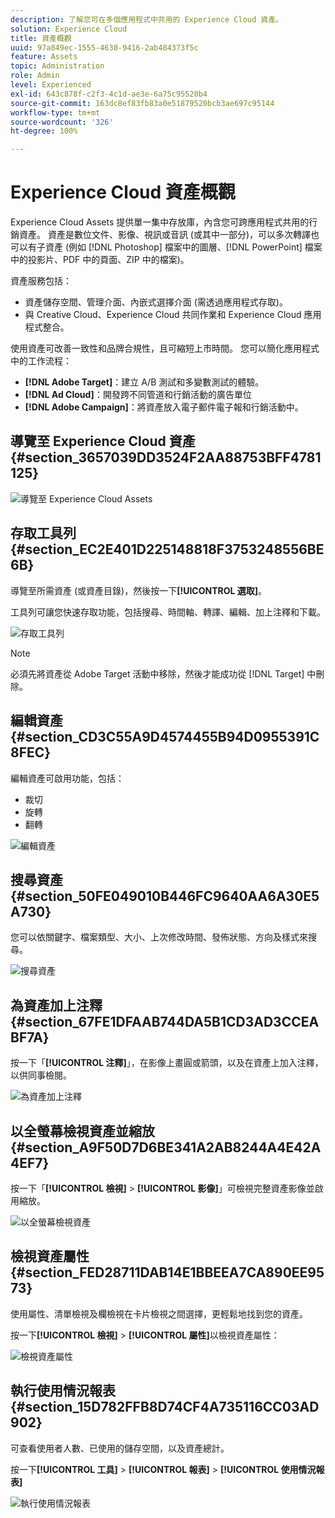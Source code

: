 ```yaml
---
description: 了解您可在多個應用程式中共用的 Experience Cloud 資產。
solution: Experience Cloud
title: 資產概觀
uuid: 97a849ec-1555-4630-9416-2ab484373f5c
feature: Assets
topic: Administration
role: Admin
level: Experienced
exl-id: 643c878f-c2f3-4c1d-ae3e-6a75c95520b4
source-git-commit: 163dc8ef83fb83a0e51879520bcb3ae697c95144
workflow-type: tm+mt
source-wordcount: '326'
ht-degree: 100%

---
```


# Experience Cloud 資產概觀

Experience Cloud Assets 提供單一集中存放庫，內含您可跨應用程式共用的行銷資產。 資產是數位文件、影像、視訊或音訊 (或其中一部分)，可以多次轉譯也可以有子資產 (例如 [!DNL Photoshop] 檔案中的圖層、[!DNL PowerPoint] 檔案中的投影片、PDF 中的頁面、ZIP 中的檔案)。

資產服務包括：

* 資產儲存空間、管理介面、內嵌式選擇介面 (需透過應用程式存取)。
* 與 Creative Cloud、Experience Cloud 共同作業和 Experience Cloud 應用程式整合。

使用資產可改善一致性和品牌合規性，且可縮短上市時間。 您可以簡化應用程式中的工作流程：

* **[!DNL Adobe Target]**：建立 A/B 測試和多變數測試的體驗。
* **[!DNL Ad Cloud]**：開發跨不同管道和行銷活動的廣告單位
* **[!DNL Adobe Campaign]**：將資產放入電子郵件電子報和行銷活動中。


## 導覽至 Experience Cloud 資產 {#section_3657039DD3524F2AA88753BFF4781125}

![導覽至 Experience Cloud Assets](../../assets/asset-nav.png)

## 存取工具列 {#section_EC2E401D225148818F3753248556BE6B}

導覽至所需資產 (或資產目錄)，然後按一下&#x200B;**[!UICONTROL 選取]**。

工具列可讓您快速存取功能，包括搜尋、時間軸、轉譯、編輯、加上注釋和下載。

![存取工具列](../../assets/asset-tools.png)

>[!NOTE]
>
>必須先將資產從 Adobe Target 活動中移除，然後才能成功從 [!DNL Target] 中刪除。

## 編輯資產 {#section_CD3C55A9D4574455B94D0955391C8FEC}

編輯資產可啟用功能，包括：

* 裁切
* 旋轉
* 翻轉

![編輯資產](../../assets/asset-edit.png)

## 搜尋資產 {#section_50FE049010B446FC9640AA6A30E5A730}

您可以依關鍵字、檔案類型、大小、上次修改時間、發佈狀態、方向及樣式來搜尋。

![搜尋資產](../../assets/asset-search.png)

## 為資產加上注釋 {#section_67FE1DFAAB744DA5B1CD3AD3CCEABF7A}

按一下「**[!UICONTROL 注釋]**」，在影像上畫圓或箭頭，以及在資產上加入注釋，以供同事檢閱。

![為資產加上注釋](../../assets/assets-annotate.png)

## 以全螢幕檢視資產並縮放 {#section_A9F50D7D6BE341A2AB8244A4E42A4EF7}

按一下「**[!UICONTROL 檢視]** > **[!UICONTROL 影像]**」可檢視完整資產影像並啟用縮放。

![以全螢幕檢視資產](../../assets/asset-zoom.png)

## 檢視資產屬性 {#section_FED28711DAB14E1BBEEA7CA890EE9573}

使用屬性、清單檢視及欄檢視在卡片檢視之間選擇，更輕鬆地找到您的資產。

按一下&#x200B;**[!UICONTROL 檢視]** > **[!UICONTROL 屬性]**&#x200B;以檢視資產屬性：

![檢視資產屬性](../../assets/asset-properties.png)

## 執行使用情況報表 {#section_15D782FFB8D74CF4A735116CC03AD902}

可查看使用者人數、已使用的儲存空間，以及資產總計。

按一下&#x200B;**[!UICONTROL 工具]** > **[!UICONTROL 報表]** > **[!UICONTROL 使用情況報表]**

![執行使用情況報表](../../assets/assets-usage-report.png)
